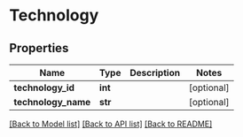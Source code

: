 # Technology

## Properties
Name | Type | Description | Notes
------------ | ------------- | ------------- | -------------
**technology_id** | **int** |  | [optional] 
**technology_name** | **str** |  | [optional] 

[[Back to Model list]](../README.md#documentation-for-models) [[Back to API list]](../README.md#documentation-for-api-endpoints) [[Back to README]](../README.md)


